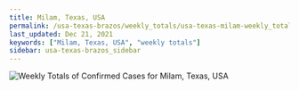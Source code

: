 ```yaml
---
title: Milam, Texas, USA
permalink: /usa-texas-brazos/weekly_totals/usa-texas-milam-weekly_totals.html
last_updated: Dec 21, 2021
keywords: ["Milam, Texas, USA", "weekly totals"]
sidebar: usa-texas-brazos_sidebar
---
```


![Weekly Totals of Confirmed Cases for Milam, Texas, USA](/covid_tracker/images/graphs/usa-texas-milam-weekly_totals_graph.png)
